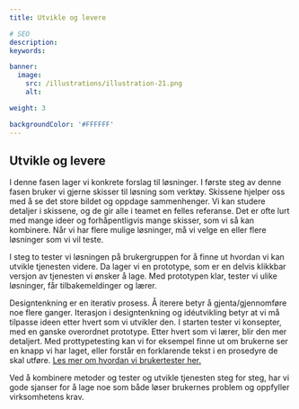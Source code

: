 ```yaml
---
title: Utvikle og levere

# SEO
description:
keywords:

banner:
  image:
    src: /illustrations/illustration-21.png
    alt:

weight: 3

backgroundColor: '#FFFFFF'
---
```


## Utvikle og levere

I denne fasen lager vi konkrete forslag til løsninger. 
I første steg av denne fasen bruker vi gjerne skisser til løsning som verktøy. Skissene hjelper oss med å se det store bildet og oppdage sammenhenger. 
Vi kan studere detaljer i skissene, og de gir alle i teamet en felles referanse. Det er ofte lurt med mange ideer og forhåpentligvis mange skisser, som vi så kan kombinere. 
Når vi har flere mulige løsninger, må vi velge en eller flere løsninger som vi vil teste.

I steg to tester vi løsningen på brukergruppen for å finne ut hvordan vi kan utvikle tjenesten videre. 
Da lager vi en prototype, som er en delvis klikkbar versjon av tjenesten vi ønsker å lage. 
Med prototypen klar, tester vi ulike løsninger, får tilbakemeldinger og lærer. 

Designtenkning er en iterativ prosess. Å iterere betyr å gjenta/gjennomføre noe flere ganger. Iterasjon i designtenkning og idéutvikling betyr at vi må tilpasse ideen etter hvert som vi utvikler den. 
I starten tester vi konsepter, med en ganske overordnet prototype. Etter hvert som vi lærer, blir den mer detaljert. Med prottypetesting kan vi for eksempel finne ut om brukerne ser en knapp vi har laget, eller forstår en forklarende tekst i en prosedyre de skal utføre.
[Les mer om hvordan vi brukertester her.](https://docs.altinn.studio/nb/app/guides/design/usertest/#gode-r%C3%A5d-for-brukertesting/)

Ved å kombinere metoder og tester og utvikle tjenesten steg for steg, har vi gode sjanser for å lage noe som både løser brukernes problem og oppfyller virksomhetens krav. 
